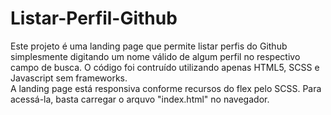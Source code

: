 # Listar-Perfil-Github

Este projeto é uma landing page que permite listar perfis do Github simplesmente digitando um nome válido de algum perfil no respectivo campo de busca.
O código foi contruído utilizando apenas HTML5, SCSS e Javascript sem frameworks.<br/>
A landing page está responsiva conforme recursos do flex pelo SCSS.
Para acessá-la, basta carregar o arquvo "index.html" no navegador. <br/>



